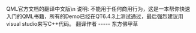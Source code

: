 QML官方文档的翻译中文版\n
说明: 不能用于任何商用行为，这是一本帮你快速入门的QML书籍，所有的Demo已经在QT6.4.3上测试通过，最后强烈建议用visual studio来写C++代码。
翻译作者 ----- 东方佛甲草
 
